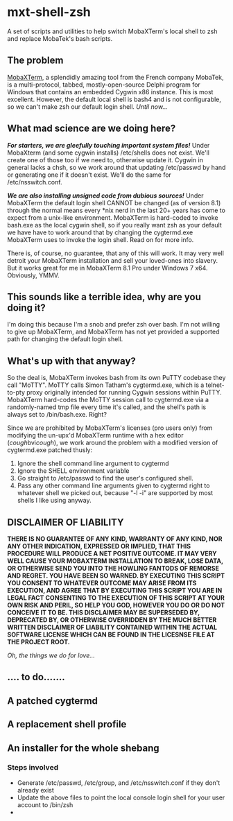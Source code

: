 # mxt-shell-zsh
A set of scripts and utilities to help switch MobaXTerm's local shell to zsh and replace MobaTek's bash scripts.

## The problem

[MobaXTerm](http://mobaxterm.mobatek.net/), a splendidly amazing tool from the French company MobaTek, is a multi-protocol, tabbed, mostly-open-source Delphi program for Windows that contains an embedded Cygwin x86 instance. This is most excellent. However, the default local shell is bash4 and is not configurable, so we can't make zsh our default login shell. *Until now...*

## What mad science are we doing here?

***For starters, we are gleefully touching important system files!*** Under MobaXterm (and some cygwin installs) /etc/shells does not exist. We'll create one of those too if we need to, otherwise update it. Cygwin in general lacks a chsh, so we work around that updating /etc/passwd by hand or generating one if it doesn't exist. We'll do the same for /etc/nsswitch.conf.

***We are also installing unsigned code from dubious sources!*** Under MobaXTerm the default login shell CANNOT be changed (as of version 8.1) through the normal means every *nix nerd in the last 20+ years has come to expect from a unix-like environment. MobaXTerm is hard-coded to invoke bash.exe as the local cygwin shell, so if you really want zsh as your default we have have to work around that by changing the cygtermd.exe MobaXTerm uses to invoke the login shell. Read on for more info.

There is, of course, no guarantee, that any of this will work. It may very well detroit your MobaXTerm installation and sell your loved-ones into slavery. But it works great for me in MobaXTerm 8.1 Pro under Windows 7 x64. Obviously, YMMV.

## This sounds like a terrible idea, why are you doing it?

I'm doing this because I'm a snob and prefer zsh over bash. I'm not willing to give up MobaXTerm, and MobaXTerm has not yet provided a supported path for changing the default login shell.

## What's up with that anyway?

So the deal is, MobaXTerm invokes bash from its own PuTTY codebase they call "MoTTY". MoTTY calls Simon Tatham's cygtermd.exe, which is a telnet-to-pty proxy originally intended for running Cygwin sessions within PuTTY. MobaXTerm hard-codes the MoTTY session call to cygtermd.exe via a randomly-named tmp file every time it's called, and the shell's path is always set to /bin/bash.exe. Right?

Since we are prohibited by MobaXTerm's licenses (pro users only) from modifying the un-upx'd MobaXTerm runtime with a hex editor (*cough*bvi*cough*), we work around the problem with a modified version of cygtermd.exe patched thusly:

1. Ignore the shell command line argument to cygtermd
2. Ignore the SHELL environment variable
3. Go straight to /etc/passwd to find the user's configured shell.
4. Pass any other command line arguments given to cygtermd right to whatever shell we picked out, because "-l -i" are supported by most shells I like using anyway.

## DISCLAIMER OF LIABILITY

**THERE IS NO GUARANTEE OF ANY KIND, WARRANTY OF ANY KIND, NOR ANY OTHER INDICATION, EXPRESSED OR IMPLIED, THAT THIS PROCEDURE WILL PRODUCE A NET POSITIVE OUTCOME. IT MAY VERY WELL CAUSE YOUR MOBAXTERM INSTALLATION TO BREAK, LOSE DATA, OR OTHERWISE SEND YOU INTO THE HOWLING FANTODS OF REMORSE AND REGRET. YOU HAVE BEEN SO WARNED. BY EXECUTING THIS SCRIPT YOU CONSENT TO WHATEVER OUTCOME MAY ARISE FROM ITS EXECUTION, AND AGREE THAT BY EXECUTING THIS SCRIPT YOU ARE IN LEGAL FACT CONSENTING TO THE EXECUTION OF THIS SCRIPT AT YOUR OWN RISK AND PERIL, SO HELP YOU GOD, HOWEVER YOU DO OR DO NOT CONCEIVE IT TO BE.  THIS DISCLAIMER MAY BE SUPERSEDED BY, DEPRECATED BY, OR OTHERWISE OVERRIDDEN BY THE MUCH BETTER WRITTEN DISCLAIMER OF LIABILITY CONTAINED WITHIN THE ACTUAL SOFTWARE LICENSE WHICH CAN BE FOUND IN THE LICESNSE FILE AT THE PROJECT ROOT.**

*Oh, the things we do for love...*

## .... to do.......

## A patched cygtermd


## A replacement shell profile


## An installer for the whole shebang

### Steps involved
* Generate /etc/passwd, /etc/group, and /etc/nsswitch.conf if they don't already exist
* Update the above files to point the local console login shell for your user account to /bin/zsh
* 